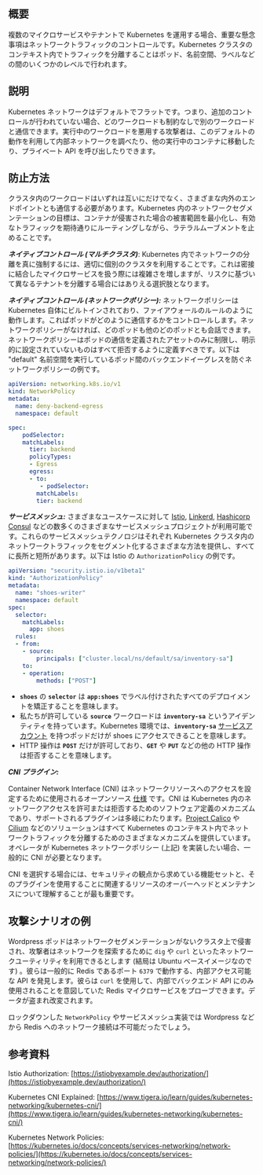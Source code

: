 ## 概要
複数のマイクロサービスやテナントで Kubernetes を運用する場合、重要な懸念事項はネットワークトラフィックのコントロールです。Kubernetes クラスタのコンテキスト内でトラフィックを分離することはポッド、名前空間、ラベルなどの間のいくつかのレベルで行われます。


## 説明

Kubernetes ネットワークはデフォルトでフラットです。つまり、追加のコントロールが行われていない場合、どのワークロードも制約なしで別のワークロードと通信できます。実行中のワークロードを悪用する攻撃者は、このデフォルトの動作を利用して内部ネットワークを調べたり、他の実行中のコンテナに移動したり、プライベート API を呼び出したりできます。

## 防止方法
クラスタ内のワークロードはいずれは互いにだけでなく、さまざまな内外のエンドポイントとも通信する必要があります。Kubernetes 内のネットワークセグメンテーションの目標は、コンテナが侵害された場合の被害範囲を最小化し、有効なトラフィックを期待通りにルーティングしながら、ラテラルムーブメントを止めることです。

***ネイティブコントロール (マルチクラスタ)***: Kubernetes 内でネットワークの分離を真に強制するには、適切に個別のクラスタを利用することです。これは密接に結合したマイクロサービスを扱う際には複雑さを増しますが、リスクに基づいて異なるテナントを分離する場合にはありえる選択肢となります。

***ネイティブコントロール (ネットワークポリシー):*** ネットワークポリシーは Kubernetes 自体にビルトインされており、ファイアウォールのルールのように動作します。これぱポッドがどのように通信するかをコントロールします。ネットワークポリシーがなければ、どのポッドも他のどのポッドとも会話できます。ネットワークポリシーはポッドの通信を定義されたアセットのみに制限し、明示的に設定されていないものはすべて拒否するように定義すべきです。以下は "default" 名前空間を実行しているポッド間のバックエンドイーグレスを防ぐネットワークポリシーの例です。

```yaml
apiVersion: networking.k8s.io/v1
kind: NetworkPolicy
metadata:
  name: deny-backend-egress
  namespace: default

spec:
    podSelector:
    matchLabels:
      tier: backend
      policyTypes:
      - Egress
      egress:
      - to:
         - podSelector:
        matchLabels:
        tier: backend
```

***サービスメッシュ:*** さまざまなユースケースに対して [Istio](https://istio.io/), [Linkerd](https://linkerd.io/), [Hashicorp Consul](https://www.consul.io/docs/k8s) などの数多くのさまざまなサービスメッシュプロジェクトが利用可能です。これらのサービスメッシュテクノロジはそれぞれ Kubernetes クラスタ内のネットワークトラフィックをセグメント化するさまざまな方法を提供し、すべてに長所と短所があります。以下は Istio の `AuthorizationPolicy` の例です。

```yaml
apiVersion: "security.istio.io/v1beta1"
kind: "AuthorizationPolicy"
metadata:
  name: "shoes-writer"
  namespace: default
spec:
  selector:
    matchLabels:
      app: shoes
  rules:
  - from:
    - source:
        principals: ["cluster.local/ns/default/sa/inventory-sa"]
    to:
    - operation:
        methods: ["POST"]
```

- **`shoes`** の **`selector`** は **`app:shoes`** でラベル付けされたすべてのデプロイメントを矯正することを意味します。
- 私たちが許可している **`source`** ワークロードは **`inventory-sa`** というアイデンティティを持っています。Kubernetes 環境では、**`inventory-sa`** [サービスアカウント](https://kubernetes.io/docs/tasks/configure-pod-container/configure-service-account/) を持つポッドだけが shoes にアクセスできることを意味します。
- HTTP 操作は **`POST`** だけが許可しており、**`GET`** や **`PUT`** などの他の HTTP 操作は拒否することを意味します。

***CNI プラグイン:***

Container Network Interface (CNI) はネットワークリソースへのアクセスを設定するために使用されるオープンソース [仕様](http://github.com/containernetworking/cni) です。CNI は Kubernetes 内のネットワークアクセスを許可または拒否するためのソフトウェア定義のメカニズムであり、サポートされるプラグインは多岐にわたります。[Project Calico](https://www.tigera.io/project-calico/) や [Cilium](https://cilium.io/) などのソリューションはすべて Kubernetes のコンテキスト内でネットワークトラフィックを分離するためのさまざまなメカニズムを提供しています。オペレータが Kubernetes ネットワークポリシー (上記) を実装したい場合、一般的に CNI が必要となります。

CNI を選択する場合には、セキュリティの観点から求めている機能セットと、そのプラグインを使用することに関連するリソースのオーバーヘッドとメンテナンスについて理解することが最も重要です。

## 攻撃シナリオの例

Wordpress ポッドはネットワークセグメンテーションがないクラスタ上で侵害され、攻撃者はネットワークを探索するために `dig` や `curl` といったネットワークユーティリティを利用できるとします  (結局は Ubuntu ベースイメージなのです)  。彼らは一般的に Redis であるポート `6379` で動作する、内部アクセス可能な API を発見します。彼らは `curl` を使用して、内部でバックエンド API にのみ使用されることを意図していた Redis マイクロサービスをプローブできます。データが盗まれ改変されます。

ロックダウンした `NetworkPolicy` やサービスメッシュ実装では Wordpress などから Redis へのネットワーク接続は不可能だったでしょう。

## 参考資料

Istio Authorization: [https://istiobyexample.dev/authorization/](https://istiobyexample.dev/authorization/)

Kubernetes CNI Explained: [https://www.tigera.io/learn/guides/kubernetes-networking/kubernetes-cni/](https://www.tigera.io/learn/guides/kubernetes-networking/kubernetes-cni/)

Kubernetes Network Policies: [https://kubernetes.io/docs/concepts/services-networking/network-policies/](https://kubernetes.io/docs/concepts/services-networking/network-policies/)
